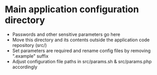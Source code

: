 # Main application configuration directory

* Passwords and other sensitive parameters go here
* Move this directory and its contents outside the application code repository (src/)
* Set parameters are required and rename config files by removing ".example" suffix
* Adjust configuration file paths in src/params.sh & src/params.php accordingly